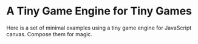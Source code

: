 # A Tiny Game Engine for Tiny Games

Here is a set of minimal examples using a tiny game engine for JavaScript canvas. Compose them for magic.

